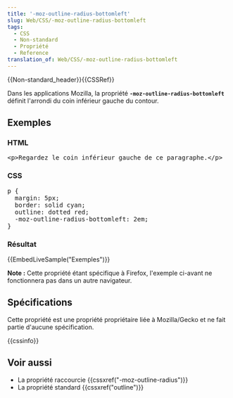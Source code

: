 ```yaml
---
title: '-moz-outline-radius-bottomleft'
slug: Web/CSS/-moz-outline-radius-bottomleft
tags:
  - CSS
  - Non-standard
  - Propriété
  - Reference
translation_of: Web/CSS/-moz-outline-radius-bottomleft
---
```

<div>{{Non-standard_header}}{{CSSRef}}</div>

<p>Dans les applications Mozilla, la propriété <strong><code>-moz-outline-radius-</code></strong><strong><code>bottomleft</code></strong> définit l'arrondi du coin inférieur gauche du contour.</p>

<h2 id="Exemples">Exemples</h2>

<h3 id="HTML">HTML</h3>

<pre class="brush: html">&lt;p&gt;Regardez le coin inférieur gauche de ce paragraphe.&lt;/p&gt;</pre>

<h3 id="CSS">CSS</h3>

<pre class="brush: css">p {
  margin: 5px;
  border: solid cyan;
  outline: dotted red;
  -moz-outline-radius-bottomleft: 2em;
}</pre>

<h3 id="Résultat">Résultat</h3>

<p>{{EmbedLiveSample("Exemples")}}</p>

<div class="note">
<p><strong>Note :</strong> Cette propriété étant spécifique à Firefox, l'exemple ci-avant ne fonctionnera pas dans un autre navigateur.</p>
</div>

<h2 id="Spécifications">Spécifications</h2>

<p>Cette propriété est une propriété propriétaire liée à Mozilla/Gecko et ne fait partie d'aucune spécification.</p>

<p>{{cssinfo}}</p>

<h2 id="Voir_aussi">Voir aussi</h2>

<ul>
 <li>La propriété raccourcie {{cssxref("-moz-outline-radius")}}</li>
 <li>La propriété standard {{cssxref("outline")}}</li>
</ul>
